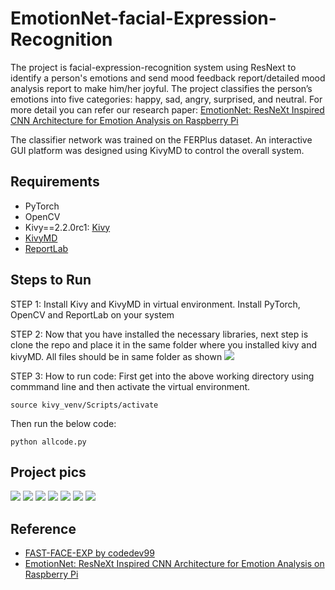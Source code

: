 # EmotionNet-facial-Expression-Recognition

The project is facial-expression-recognition system using ResNext to identify a person's emotions and send mood feedback report/detailed mood analysis report to make him/her joyful. The project classifies the person’s emotions into five categories: happy, sad, angry, surprised, and neutral. For more detail you can refer our research paper: [EmotionNet: ResNeXt Inspired CNN Architecture for Emotion Analysis on Raspberry Pi](https://ieeexplore.ieee.org/document/9573569)

The classifier network was trained on the FERPlus dataset. An interactive GUI platform was designed using KivyMD to control the overall system. 


## Requirements

+ PyTorch
+ OpenCV
+ Kivy==2.2.0rc1: [Kivy](https://kivy.org/doc/stable/gettingstarted/installation.html) 
+ [KivyMD](https://github.com/kivymd/KivyMD)
+ [ReportLab](https://docs.reportlab.com/install/open_source_installation/)

## Steps to Run

STEP 1: Install Kivy and KivyMD in virtual environment. Install PyTorch, OpenCV and ReportLab on your system

STEP 2: Now that you have installed the necessary libraries, next step is clone the repo and place it in the same folder where you installed kivy and kivyMD. All files should be in same folder as shown 
![](https://github.com/VinayakPanchal99/EmotionNet-Facial-Exp-Recog/blob/main/Screenshot/2023-05-15%20(1).png)

STEP 3: How to run code: First get into the above working directory using commmand line and then activate the virtual environment. 
```
source kivy_venv/Scripts/activate
```
Then run the below code:
```
python allcode.py
```

## Project pics
![](https://github.com/VinayakPanchal99/EmotionNet-Facial-Exp-Recog/blob/main/Screenshot/Loginpage.png)
![](https://github.com/VinayakPanchal99/EmotionNet-Facial-Exp-Recog/blob/main/Screenshot/Capturepage.png)
![](https://github.com/VinayakPanchal99/EmotionNet-Facial-Exp-Recog/blob/main/Screenshot/manualcap.png)
![](https://github.com/VinayakPanchal99/EmotionNet-Facial-Exp-Recog/blob/main/Screenshot/autocap.png)
![](https://github.com/VinayakPanchal99/EmotionNet-Facial-Exp-Recog/blob/main/Screenshot/pics%20senti.png)
![](https://github.com/VinayakPanchal99/EmotionNet-Facial-Exp-Recog/blob/main/images/image_9.jpg)
![](https://github.com/VinayakPanchal99/EmotionNet-Facial-Exp-Recog/blob/main/pic.png)

## Reference

 - [FAST-FACE-EXP by codedev99](https://github.com/codedev99/fast-face-exp)
 - [EmotionNet: ResNeXt Inspired CNN Architecture for Emotion Analysis on Raspberry Pi](https://ieeexplore.ieee.org/document/9573569)


